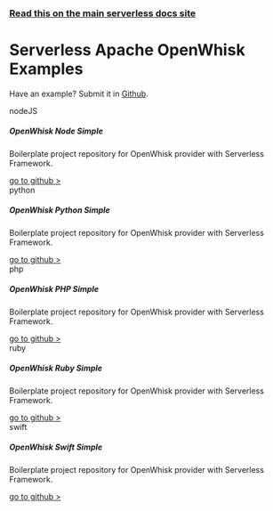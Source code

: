 <!--
title: Serverless - Apache OpenWhisk - Examples
menuText: Examples
layout: Doc
-->

<!-- DOCS-SITE-LINK:START automatically generated  -->
### [Read this on the main serverless docs site](https://www.serverless.com/framework/docs/providers/openwhisk/examples/)
<!-- DOCS-SITE-LINK:END -->

# Serverless Apache OpenWhisk Examples

Have an example? Submit it in [Github](https://github.com/serverless/examples).

<div class="examples">
    <div class="example">
        <span class="language">nodeJS</span>
        <h5 class="title">OpenWhisk Node Simple</h5>
        <p class="description">Boilerplate project repository for OpenWhisk provider with Serverless Framework.</p>
        <a href="https://serverless.com/examples/openwhisk-node-simple/" class="github">go to github ></a>
    </div>
     <div class="example">
        <span class="language">python</span>
        <h5 class="title">OpenWhisk Python Simple</h5>
        <p class="description">Boilerplate project repository for OpenWhisk provider with Serverless Framework.</p>
        <a href="https://serverless.com/examples/openwhisk-python-simple/" class="github">go to github ></a>
    </div>
     <div class="example">
        <span class="language">php</span>
        <h5 class="title">OpenWhisk PHP Simple</h5>
        <p class="description">Boilerplate project repository for OpenWhisk provider with Serverless Framework.</p>
        <a href="https://serverless.com/examples/openwhisk-php-simple/" class="github">go to github ></a>
    </div>
     <div class="example">
        <span class="language">ruby</span>
        <h5 class="title">OpenWhisk Ruby Simple</h5>
        <p class="description">Boilerplate project repository for OpenWhisk provider with Serverless Framework.</p>
        <a href="https://serverless.com/examples/openwhisk-ruby-simple/" class="github">go to github ></a>
    </div>
     <div class="example">
        <span class="language">swift</span>
        <h5 class="title">OpenWhisk Swift Simple</h5>
        <p class="description">Boilerplate project repository for OpenWhisk provider with Serverless Framework.</p>
        <a href="https://serverless.com/examples/openwhisk-swift-simple/" class="github">go to github ></a>
    </div>
</div>